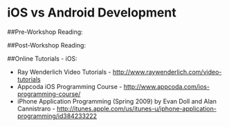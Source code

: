 iOS vs Android Development
========================

##Pre-Workshop Reading:

##Post-Workshop Reading:

##Online Tutorials - iOS:
- Ray Wenderlich Video Tutorials - http://www.raywenderlich.com/video-tutorials
- Appcoda iOS Programming Course - http://www.appcoda.com/ios-programming-course/
- iPhone Application Programming (Spring 2009) by Evan Doll and Alan Cannistraro - http://itunes.apple.com/us/itunes-u/iphone-application-programming/id384233222

